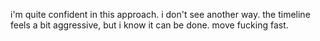 i'm quite confident in this approach. i don't see another way.
the timeline feels a bit aggressive, but i know it can be done. move fucking fast.